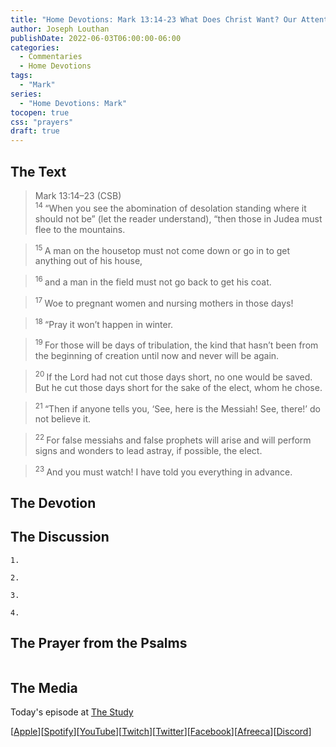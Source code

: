 ```yaml
---
title: "Home Devotions: Mark 13:14-23 What Does Christ Want? Our Attention"
author: Joseph Louthan
publishDate: 2022-06-03T06:00:00-06:00
categories:
  - Commentaries
  - Home Devotions
tags:
  - "Mark"
series:
  - "Home Devotions: Mark"
tocopen: true
css: "prayers"
draft: true
---
```

## The Text

>Mark 13:14–23 (CSB)  
><sup> 14 </sup> “When you see the abomination of desolation standing where it should not be” (let the reader understand), “then those in Judea must flee to the mountains. 

><sup> 15 </sup> A man on the housetop must not come down or go in to get anything out of his house, 

><sup> 16 </sup> and a man in the field must not go back to get his coat. 

><sup> 17 </sup> Woe to pregnant women and nursing mothers in those days! 

><sup> 18 </sup> “Pray it won’t happen in winter. 

><sup> 19 </sup> For those will be days of tribulation, the kind that hasn’t been from the beginning of creation until now and never will be again. 

><sup> 20 </sup> If the Lord had not cut those days short, no one would be saved. But he cut those days short for the sake of the elect, whom he chose. 

><sup> 21 </sup> “Then if anyone tells you, ‘See, here is the Messiah! See, there!’ do not believe it. 

><sup> 22 </sup> For false messiahs and false prophets will arise and will perform signs and wonders to lead astray, if possible, the elect. 

><sup> 23 </sup> And you must watch! I have told you everything in advance.

## The Devotion



## The Discussion

```text
1. 
```

```text
2. 
```

```text
3. 
```

```text
4. 
```

## The Prayer from the Psalms

>

<div style='font-variant: small-caps;'>

</div>

```text

```

<div style="page-break-after: always;"></div>

## The Media

Today's episode at [The Study](http://study.theologic.us/podcast/)

\[[Apple](https://podcasts.apple.com/us/podcast/the-study/id1557102127)\]\[[Spotify](https://open.spotify.com/show/0Xs5qsNvWePyRqcmtOTPkR)\]\[[YouTube](http://youtube.theologic.us)\]\[[Twitch](http://twitch.theologic.us)\]\[[Twitter](https://twitter.com/theologic_us)\]\[[Facebook](https://www.facebook.com/groups/462231051477464)\]\[[Afreeca](https://bj.afreecatv.com/theologicus)\]\[[Discord](http://discord.theologic.us)\]
